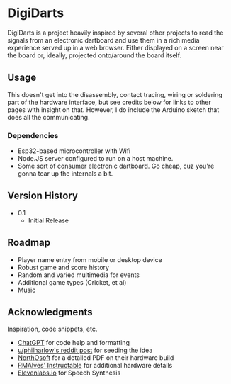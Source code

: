 # DigiDarts

DigiDarts is a project heavily inspired by several other projects to read the signals from an electronic dartboard and use them in a rich media experience served up in a web browser. Either displayed on a screen near the board or, ideally, projected onto/around the board itself.

## Usage
This doesn't get into the disassembly, contact tracing, wiring or soldering part of the hardware interface, but see credits below for links to other pages with insight on that. However, I do include the Arduino sketch that does all the communicating.

### Dependencies

* Esp32-based microcontroller with Wifi
* Node.JS server configured to run on a host machine.
* Some sort of consumer electronic dartboard. Go cheap, cuz you're gonna tear up the internals a bit.

## Version History

* 0.1
    * Initial Release

## Roadmap
* Player name entry from mobile or desktop device
* Robust game and score history
* Random and varied multimedia for events
* Additional game types (Cricket, et al)
* Music

## Acknowledgments

Inspiration, code snippets, etc.
* [ChatGPT](https://chatgpt.com) for code help and formatting
* [u/philharlow's reddit post](https://www.reddit.com/r/arduino/comments/tw8vui/finally_got_my_dartboard_project_glued_together/) for seeding the idea
* [NorthOsoft](http://northosoft.com/) for a detailed PDF on their hardware build
* [RMAlves' Instructable](https://www.instructables.com/OpenDarts-the-Home-Made-Darts-Machine/) for additional hardware details
* [Elevenlabs.io](https://elevenlabs.io/app/speech-synthesis) for Speech Synthesis

